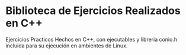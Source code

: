 # Biblioteca de Ejercicios Realizados en C++
Ejercicios Practicos Hechos en C++, con ejecutables y libreria conio.h incluida para su ejecución en ambientes de Linux.